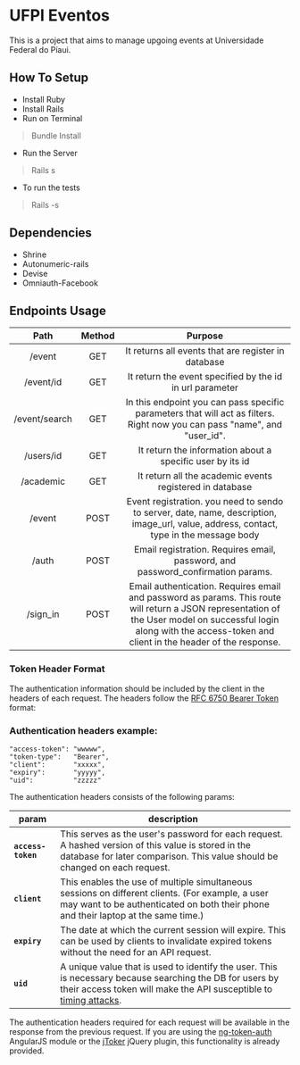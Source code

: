 # UFPI Eventos

This is a project that aims to manage upgoing events at Universidade Federal do Píaui.

## How To Setup

* Install Ruby
* Install Rails
* Run on Terminal
> Bundle Install
* Run the Server
> Rails s
* To run the tests
> Rails -s

## Dependencies
* Shrine
* Autonumeric-rails
* Devise
* Omniauth-Facebook

## Endpoints Usage
|      Path     | Method |                                                                                                        Purpose                                                                                                        |
|:-------------:|:------:|:---------------------------------------------------------------------------------------------------------------------------------------------------------------------------------------------------------------------:|
|     /event    |   GET  |                                                                                  It returns all events that are register in database                                                                                  |
|   /event/id   |   GET  |                                                                                It return the event specified by the id in url parameter                                                                               |
| /event/search |   GET  |                                               In this endpoint you can pass specific parameters that will act as filters. Right now you can pass "name", and "user_id".                                               |
|   /users/id   |   GET  |                                                                               It return the information about a specific user by its id                                                                               |
|   /academic   |   GET  |                                                                                It return all the academic events registered in database                                                                               |
|     /event    | POST   |                                        Event registration. you need to sendo to server, date, name, description, image_url, value, address, contact, type in  the message body                                        |
|     /auth     | POST   |                                                                    Email registration. Requires email, password, and password_confirmation params.                                                                    |
|    /sign_in   | POST   | Email authentication. Requires email and password as params. This route will return a JSON representation of the User model on successful login along with the access-token and client in the header of the response. |

### Token Header Format

The authentication information should be included by the client in the headers of each request. The headers follow the [RFC 6750 Bearer Token](http://tools.ietf.org/html/rfc6750) format:

### Authentication headers example:
~~~
"access-token": "wwwww",
"token-type":   "Bearer",
"client":       "xxxxx",
"expiry":       "yyyyy",
"uid":          "zzzzz"
~~~

The authentication headers consists of the following params:

| param | description |
|---|---|
| **`access-token`** | This serves as the user's password for each request. A hashed version of this value is stored in the database for later comparison. This value should be changed on each request. |
| **`client`** | This enables the use of multiple simultaneous sessions on different clients. (For example, a user may want to be authenticated on both their phone and their laptop at the same time.) |
| **`expiry`** | The date at which the current session will expire. This can be used by clients to invalidate expired tokens without the need for an API request. |
| **`uid`** | A unique value that is used to identify the user. This is necessary because searching the DB for users by their access token will make the API susceptible to [timing attacks](http://codahale.com/a-lesson-in-timing-attacks/). |

The authentication headers required for each request will be available in the response from the previous request. If you are using the [ng-token-auth](https://github.com/lynndylanhurley/ng-token-auth) AngularJS module or the [jToker](https://github.com/lynndylanhurley/j-toker) jQuery plugin, this functionality is already provided.
